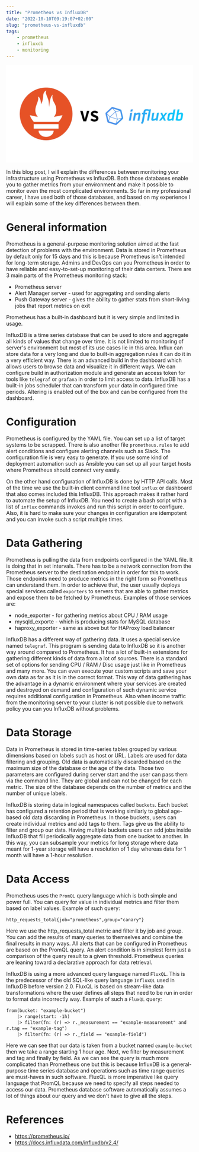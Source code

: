 ```yaml
---
title: "Prometheus vs InfluxDB"
date: "2022-10-10T09:19:07+02:00"
slug: "prometheus-vs-influxdb"
tags:
    - prometheus
    - influxdb
    - monitoring
---
```



![Example image](cover.webp)

In this blog post, I will explain the differences between monitoring your infrastructure using Prometheus vs InfluxDB. Both those databases enable you to gather metrics from your environment and make it possible to monitor even the most complicated environments. So far in my professional career, I have used both of those databases, and based on my experience I will explain some of the key differences between them.

# General information
Prometheus is a general-purpose monitoring solution aimed at the fast detection of problems with the environment. Data is stored in Prometheus by default only for 15 days and this is because Prometheus isn't intended for long-term storage. Admins and DevOps can you Prometheus in order to have reliable and easy-to-set-up monitoring of their data centers. There are 3 main parts of the Prometheus monitoring stack:
- Prometheus server
- Alert Manager  server - used for aggregating and sending alerts
- Push Gateway server - gives the ability to gather stats from short-living jobs that report metrics on exit

Prometheus has a built-in dashboard but it is very simple and limited in usage.

InfluxDB is a time series database that can be used to store and aggregate all kinds of values that change over time. It is not limited to monitoring of server's environment but most of its use cases lie in this area. Influx can store data for a very long and due to built-in aggregation rules it can do it in a very efficient way.
There is an advanced build in the dashboard which allows users to browse data and visualize it in different ways. We can configure build in authorization module and generate an access token for tools like `telegraf` or `grafana` in order to limit access to data. InfluxDB has a built-in jobs scheduler that can transform your data in configured time periods. Altering is enabled out of the box and can be configured from the dashboard.

# Configuration
Prometheus is configured by the YAML file. You can set up a list of target systems to be scrapped. There is also another file `prometheus.rules` to add alert conditions and configure alerting channels such as Slack. The configuration file is very easy to generate. If you use some kind of deployment automation such as Ansible you can set up all your target hosts where Prometheus should connect very easily.

On the other hand configuration of InfluxDB is done by HTTP API calls. Most of the time we use the built-in client command line tool `influx` or dashboard that also comes included this InfluxDB. This approach makes it rather hard to automate the setup of InfluxDB. You need to create a bash script with a list of `influx` commands invokes and run this script in order to configure. Also, it is hard to make sure your changes in configuration are idempotent and you can invoke such a script multiple times.

# Data Gathering
Prometheus is pulling the data from endpoints configured in the YAML file. It is doing that in set intervals. There has to be a network connection from the Prometheus server to the destination endpoint in order for this to work. Those endpoints need to produce metrics in the right form so Prometheus can understand them. In order to achieve that, the user usually deploys special services called `exporters` to servers that are able to gather metrics and expose them to be fetched by Prometheus. Examples of those services are:
- node_exporter - for gathering metrics about CPU / RAM usage
- mysqld_exporte - which is producing stats for MySQL database
- haproxy_exporter - same as above but for HAProxy load balancer

InfluxDB has a different way of gathering data. It uses a special service named `telegraf`. This program is sending data to InfluxDB so it is another way around compared to Prometheus.  It has a lot of built-in extensions for gathering different kinds of data from a lot of sources. There is a standard set of options for sending CPU / RAM / Disc usage just like in Prometheus and many more. You can even execute your custom scripts and save your own data as far as it is in the correct format. This way of data gathering has the advantage in a dynamic environment where your services are created and destroyed on demand and configuration of such dynamic service requires additional configuration in Prometheus. Also when income traffic from the monitoring server to your cluster is not possible due to network policy you can you InfluxDB without problems.

# Data Storage
Data in Prometheus is stored in time-series tables grouped by various dimensions based on labels such as host or URL. Labels are used for data filtering and grouping. Old data is automatically discarded based on the maximum size of the database or the age of the data. Those two parameters are configured during server start and the user can pass them via the command line. They are global and can not be changed for each metric. The size of the database depends on the number of metrics and the number of unique labels.

InfluxDB is storing data in logical namespaces called `buckets`. Each bucket has configured a retention period that is working similarly to global age-based old data discarding in Prometheus. In those buckets, users can create individual metrics and add tags to them. Tags give us the ability to filter and group our data. Having multiple buckets users can add jobs inside InfluxDB that fill periodically aggregate data from one bucket to another. In this way, you can subsample your metrics for long storage where data meant for 1-year storage will have a resolution of 1 day whereas data for 1 month will have a 1-hour resolution.

# Data Access
Prometheus uses the `PromQL` query language which is both simple and power full. You can query for value in individual metrics and filter them based on label values. Example of such query:
```
http_requests_total{job="prometheus",group="canary"}
```
Here we use the http_requests_total metric and filter it by job and group. You can add the results of many queries to themselves and combine the final results in many ways. All alerts that can be configured in Prometheus are based on the PromQL query. An alert condition is in simplest form just a comparison of the query result to a given threshold. Prometheus queries are leaning toward a declarative approach for data retrieval.

InfluxDB is using a more advanced query language named `FluxQL`. This is the predecessor of the old SQL-like query language `InfluxQL` used in InfluxDB before version 2.0. FluxQL is based on stream-like data transformations where the user defines all steps that need to be run in order to format data incorrectly way. Example of such a `FluxQL` query:
```flux
from(bucket: "example-bucket")
    |> range(start: -1h)
    |> filter(fn: (r) => r._measurement == "example-measurement" and r.tag == "example-tag")
    |> filter(fn: (r) => r._field == "example-field")
```
Here we can see that our data is taken from a bucket named `example-bucket` then we take a range starting 1 hour age. Next, we filter by measurement and tag and finally by field. As we can see the query is much more complicated than Prometheus one but this is because InfluxDB is a general-purpose time series database and operations such as time range queries are must-haves in such software. FluxQL is more imperative like query language that PromQL because we need to specify all steps needed to access our data. Prometheus database software automatically assumes a lot of things about our query and we don't have to give all the steps.

# References
- https://prometheus.io/
- https://docs.influxdata.com/influxdb/v2.4/
